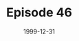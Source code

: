 ---
layout: podcast
title: Episode 46 
number: 46
subtitle: 
summary: 
date: 1999-12-31
location: https://dl.dropboxusercontent.com/s/871nvtmolqyex6o/watir_podcast_46.mp3?dl=0
size: 6,148,515
duration: 12:48
---